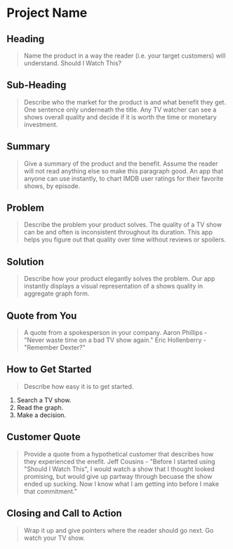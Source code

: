 # Project Name #

<!-- 
> This material was originally posted [here](http://www.quora.com/What-is-Amazons-approach-to-product-development-and-product-management). It is reproduced here for posterities sake.

There is an approach called "working backwards" that is widely used at Amazon. They work backwards from the customer, rather than starting with an idea for a product and trying to bolt customers onto it. While working backwards can be applied to any specific product decision, using this approach is especially important when developing new products or features.

For new initiatives a product manager typically starts by writing an internal press release announcing the finished product. The target audience for the press release is the new/updated product's customers, which can be retail customers or internal users of a tool or technology. Internal press releases are centered around the customer problem, how current solutions (internal or external) fail, and how the new product will blow away existing solutions.

If the benefits listed don't sound very interesting or exciting to customers, then perhaps they're not (and shouldn't be built). Instead, the product manager should keep iterating on the press release until they've come up with benefits that actually sound like benefits. Iterating on a press release is a lot less expensive than iterating on the product itself (and quicker!).

If the press release is more than a page and a half, it is probably too long. Keep it simple. 3-4 sentences for most paragraphs. Cut out the fat. Don't make it into a spec. You can accompany the press release with a FAQ that answers all of the other business or execution questions so the press release can stay focused on what the customer gets. My rule of thumb is that if the press release is hard to write, then the product is probably going to suck. Keep working at it until the outline for each paragraph flows. 

Oh, and I also like to write press-releases in what I call "Oprah-speak" for mainstream consumer products. Imagine you're sitting on Oprah's couch and have just explained the product to her, and then you listen as she explains it to her audience. That's "Oprah-speak", not "Geek-speak".

Once the project moves into development, the press release can be used as a touchstone; a guiding light. The product team can ask themselves, "Are we building what is in the press release?" If they find they're spending time building things that aren't in the press release (overbuilding), they need to ask themselves why. This keeps product development focused on achieving the customer benefits and not building extraneous stuff that takes longer to build, takes resources to maintain, and doesn't provide real customer benefit (at least not enough to warrant inclusion in the press release).
 -->
 
## Heading ##
  > Name the product in a way the reader (i.e. your target customers) will understand.
  Should I Watch This?

## Sub-Heading ##
  > Describe who the market for the product is and what benefit they get. One sentence only underneath the title.
  Any TV watcher can see a shows overall quality and decide if it is worth the time or monetary investment.

## Summary ##
  > Give a summary of the product and the benefit. Assume the reader will not read anything else so make this paragraph good.
  An app that anyone can use instantly, to chart IMDB user ratings for their favorite shows, by episode.

## Problem ##
  > Describe the problem your product solves.
  The quality of a TV show can be and often is inconsistent throughout its duration. This app helps you figure out that quality over time without reviews or spoilers. 

## Solution ##
  > Describe how your product elegantly solves the problem.
  Our app instantly displays a visual representation of a shows quality in aggregate graph form.


## Quote from You ##
  > A quote from a spokesperson in your company.
  Aaron Phillips - "Never waste time on a bad TV show again."
  Eric Hollenberry - "Remember Dexter?"

## How to Get Started ##

  > Describe how easy it is to get started.

  1) Search a TV show. 
  2) Read the graph. 
  3) Make a decision.

## Customer Quote ##
  > Provide a quote from a hypothetical customer that describes how they experienced the enefit.
  Jeff Cousins - "Before I started using "Should I Watch This", I would watch a show that I thought looked promising, 
  but would give up partway through becuase the show ended up sucking. Now I know what I am getting 
  into before I make that commitment."

## Closing and Call to Action ##

  > Wrap it up and give pointers where the reader should go next.
  Go watch your TV show.

